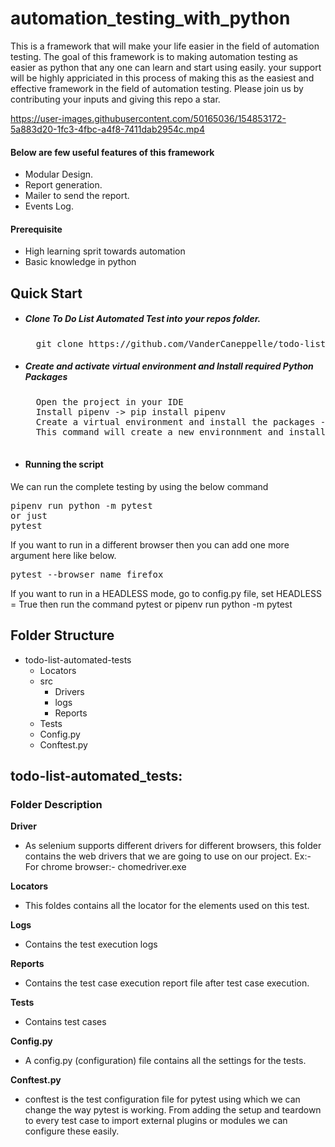 # automation_testing_with_python

This is a framework that will make your life easier in the field of automation testing. The goal of this framework is to making automation testing as easier as python that any one can learn and start using easily. your support will be highly appriciated in this process of making this as the easiest and effective framework in the field of automation testing. Please join us by contributing your inputs and giving this repo a star.  

https://user-images.githubusercontent.com/50165036/154853172-5a883d20-1fc3-4fbc-a4f8-7411dab2954c.mp4

#### Below are few useful features of this framework
- Modular Design.
- Report generation.
- Mailer to send the report.
- Events Log.
#### Prerequisite
- High learning sprit towards automation
- Basic knowledge in python

## Quick Start
- ##### Clone To Do List Automated Test into your repos folder.
    <pre>
    git clone https://github.com/VanderCaneppelle/todo-list_automated-test.git</pre>

- ##### Create and activate virtual environment and Install required Python Packages
    <pre>
    Open the project in your IDE
    Install pipenv -> pip install pipenv
    Create a virtual environment and install the packages - > pipenv install 
    This command will create a new environnment and install all the packages from pipfile
    </pre>

- #### Running the script
We can run the complete testing by using the below command
<pre>
pipenv run python -m pytest
or just 
pytest
</pre>
If you want to run in a different browser then you can add one more argument here like below.
<pre>
pytest --browser_name firefox
</pre>
If you want to run in a HEADLESS mode, go to config.py file, set HEADLESS = True then run the command pytest or pipenv run python -m pytest
</pre>

## Folder Structure
- todo-list-automated-tests
    - Locators 
    - src
        - Drivers 
        - logs
        - Reports
    - Tests
    - Config.py
    - Conftest.py

## todo-list-automated_tests:
### Folder Description
**Driver**
- As selenium supports different drivers for different browsers, this folder contains the web drivers that we are going to use on our project.
    Ex:- For chrome browser:- chomedriver.exe

**Locators**
- This foldes contains all the locator for the elements used on this test.

**Logs**
- Contains the test execution logs

**Reports**
- Contains the test case execution report file after test case execution.

**Tests**
- Contains test cases 
 
**Config.py**
- A config.py (configuration) file contains all the settings for the tests.


**Conftest.py**
- conftest is the test configuration file for pytest using which we can change the way pytest is working. From adding the setup and teardown to every test case to import external plugins or modules we can configure these easily.



